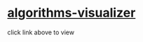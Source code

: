# [algorithms-visualizer](https://marcus-gee.github.io/algorithms-visualizer/)
click link above to view
